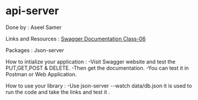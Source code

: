 # api-server

Done by : Aseel Samer

Links and Resources :
[Swagger Documentation ](https://app.swaggerhub.com/apis/Aseelsamer/default-title/0.1)
[Class-06](https://github.com/Aseelsamer/api-server/pull/1)

Packages :
Json-server

How to intialize your application :
-Visit Swagger website and test the PUT,GET,POST & DELETE.
-Then get the documentation.
-You can test it in Postman or Web Application.

How to use your library :
-Use json-server --watch data/db.json
it is used to run the code and take the links and test it .
